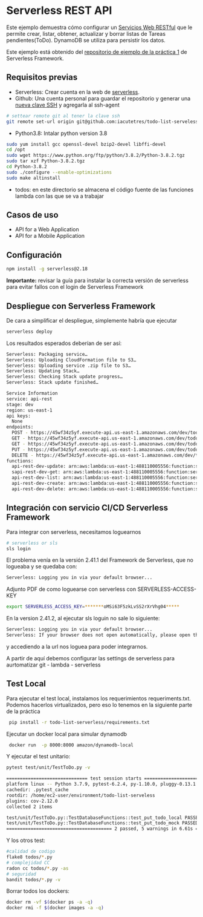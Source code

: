 # Serverless REST API

Este ejemplo demuestra cómo configurar un [Servicios Web RESTful](https://en.wikipedia.org/wiki/Representational_state_transfer#Applied_to_web_services) que le permite crear, listar, obtener, actualizar y borrar listas de Tareas pendientes(ToDo). DynamoDB se utiliza para persistir los datos.

Este ejemplo está obtenido del [repositorio de ejemplo de la práctica 1](https://github.com/rgaleanog/todo-list-serverless.git) de Serverless Framework.

## Requisitos previas

- Serverless: Crear cuenta en la web de [serverless](https://app.serverless.com/).
- Github: Una cuenta personal para guardar el repositorio y generar una [nueva clave SSH](https://docs.github.com/es/github/authenticating-to-github/generating-a-new-ssh-key-and-adding-it-to-the-ssh-agent) y agregarla al ssh-agent

```bash
# settear remote git al tener la clave ssh 
git remote set-url origin git@github.com:iacutetres/todo-list-serveless.git
```
- Python3.8: Intalar python version 3.8
```bash
sudo yum install gcc openssl-devel bzip2-devel libffi-devel
cd /opt
sudo wget https://www.python.org/ftp/python/3.8.2/Python-3.8.2.tgz
sudo tar xzf Python-3.8.2.tgz
cd Python-3.8.2
sudo ./configure --enable-optimizations
sudo make altinstall
```

- todos: en este directorio se almacena el código fuente de las funciones lambda con las que se va a trabajar

## Casos de uso

- API for a Web Application
- API for a Mobile Application

## Configuración

```bash
npm install -g serverless@2.18
```

**Importante:** revisar la guía para instalar la correcta versión de serverless para evitar fallos con el login de Serverless Framework

## Despliegue con Serverless Framework

De cara a simplificar el despliegue, simplemente habría que ejecutar

```bash
serverless deploy
```

Los resultados esperados deberían de ser así:

```bash
Serverless: Packaging service…
Serverless: Uploading CloudFormation file to S3…
Serverless: Uploading service .zip file to S3…
Serverless: Updating Stack…
Serverless: Checking Stack update progress…
Serverless: Stack update finished…

Service Information
service: api-rest
stage: dev
region: us-east-1
api keys:
  None
endpoints:
  POST - https://45wf34z5yf.execute-api.us-east-1.amazonaws.com/dev/todos
  GET - https://45wf34z5yf.execute-api.us-east-1.amazonaws.com/dev/todos
  GET - https://45wf34z5yf.execute-api.us-east-1.amazonaws.com/dev/todos/{id}
  PUT - https://45wf34z5yf.execute-api.us-east-1.amazonaws.com/dev/todos/{id}
  DELETE - https://45wf34z5yf.execute-api.us-east-1.amazonaws.com/dev/todos/{id}
functions:
  api-rest-dev-update: arn:aws:lambda:us-east-1:488110005556:function:serverless-rest-api-with-dynamodb-dev-update
  sapi-rest-dev-get: arn:aws:lambda:us-east-1:488110005556:function:serverless-rest-api-with-dynamodb-dev-get
  api-rest-dev-list: arn:aws:lambda:us-east-1:488110005556:function:serverless-rest-api-with-dynamodb-dev-list
  api-rest-dev-create: arn:aws:lambda:us-east-1:488110005556:function:serverless-rest-api-with-dynamodb-dev-create
  api-rest-dev-delete: arn:aws:lambda:us-east-1:488110005556:function:serverless-rest-api-with-dynamodb-dev-delete
```

## Integración con servicio CI/CD Serverless Framework

Para integrar con serverless, necesitamos loguearnos 

```bash
# serverless or sls
sls login
```
El problema venía en la versión 2.41.1 del Framework de Serverless, que no logueaba y se quedaba con:
```bash
Serverless: Logging you in via your default browser...
```
Adjunto PDF de como loguearse con serverless con SERVERLESS-ACCESS-KEY
```bash
export SERVERLESS_ACCESS_KEY=*******oMSi63F5zkLvSS2rXrVhg04*****
```

En la version 2.41.2, al ejecutar sls loguin no sale lo siguiente:
```bash
Serverless: Logging you in via your default browser...
Serverless: If your browser does not open automatically, please open the URL: https://app.serverless.com?client=cli&transactionId=*****************
```
y accediendo a la url nos loguea para poder integrarnos.

A partir de aquí debemos configurar las settings de serverless para aurtomatizar git - lambda - serverless


## Test Local

Para ejecutar el test local, instalamos los requerimientos requeriments.txt. Podemos hacerlos virtualizados, pero eso lo tenemos en la siguiente parte de la práctica
```bash
 pip install -r todo-list-serverless/requirements.txt
```

Ejecutar un docker local para simular dynamodb
```bash
 docker run  -p 8000:8000 amazon/dynamodb-local
```
Y ejecutar el test unitario:
```bash
pytest test/unit/TestToDo.py -v

============================== test session starts ==============================================
platform linux -- Python 3.7.9, pytest-6.2.4, py-1.10.0, pluggy-0.13.1 -- /usr/bin/python3
cachedir: .pytest_cache
rootdir: /home/ec2-user/environment/todo-list-serveless
plugins: cov-2.12.0
collected 2 items                                                                                                                       

test/unit/TestToDo.py::TestDatabaseFunctions::test_put_todo_local PASSED                    [ 50%]
test/unit/TestToDo.py::TestDatabaseFunctions::test_put_todo_mock PASSED                     [100%]
======================================= 2 passed, 5 warnings in 6.61s ===================
```

Y los otros test:
```bash
#calidad de codigo
flake8 todos/*.py
# complejidad CC
radon cc todos/*.py -as
# seguridad
bandit todos/*.py -v
```

Borrar todos los dockers:

```bash
docker rm -vf $(docker ps -a -q)
docker rmi -f $(docker images -a -q)
```
